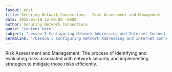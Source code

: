 ```yaml
---
layout: post
title: Securing Network Connections - Risk Assessment and Management
date: 2025-01-10 12:00:00 -0000
author: Securing Network Connections
quote: "content here"
subject: "Lesson 5 Configuring Network Addressing and Internet Connections"
permalink: "/Lesson 5 Configuring Network Addressing and Internet Connections/Securing Network Connections/Securing Network Connections - Risk Assessment and Management"
---
```


Risk Assessment and Management: The process of identifying and evaluating risks associated with network security and implementing strategies to mitigate those risks efficiently.

